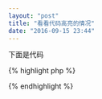 ```yaml
---
layout: "post"
title: "看看代码高亮的情况"
date: "2016-09-15 23:44"
---
```



下面是代码

{% highlight php %}  
<?php
    echo "hello world";
?>
{% endhighlight %}  
